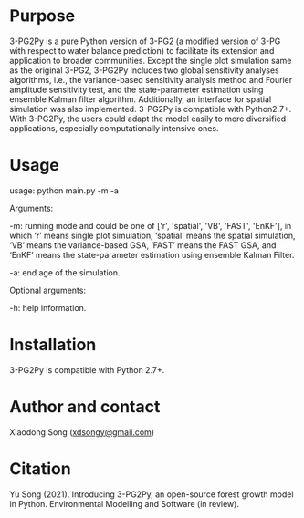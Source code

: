 # Purpose
3-PG2Py is a pure Python version of 3-PG2 (a modified version of 3-PG with respect to water balance prediction) to facilitate its extension and application to broader communities. Except the single plot simulation same as the original 3-PG2, 3-PG2Py includes two global sensitivity analyses algorithms, i.e., the variance-based sensitivity analysis method and Fourier amplitude sensitivity test, and the state-parameter estimation using ensemble Kalman filter algorithm. Additionally, an interface for spatial simulation was also implemented. 3-PG2Py is compatible with Python2.7+. With 3-PG2Py, the users could adapt the model easily to more diversified applications, especially computationally intensive ones.
# Usage
usage: python main.py -m <running mode> -a <end age the simulation> 
  
Arguments:
  
-m: running mode and could be one of ['r', 'spatial', 'VB', 'FAST', 'EnKF'], in which ‘r’ means single plot simulation, ‘spatial’ means the spatial simulation, ‘VB’ means the variance-based GSA, ‘FAST’ means the FAST GSA, and ‘EnKF’ means the state-parameter estimation using ensemble Kalman Filter.
  
-a: end age of the simulation.
  
Optional arguments:
  
-h: help information.
  
# Installation
3-PG2Py is compatible with Python 2.7+. 
  
# Author and contact
Xiaodong Song (xdsongy@gmail.com)
  
# Citation
Yu Song (2021). Introducing 3-PG2Py, an open-source forest growth model in Python. Environmental Modelling and Software (in review).
